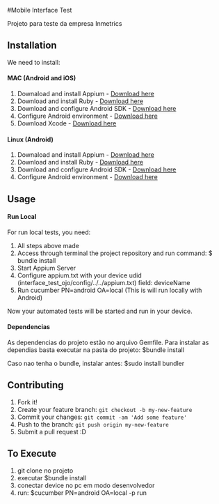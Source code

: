 #Mobile Interface Test

Projeto para teste da empresa Inmetrics

## Installation
We need to install:
#### MAC (Android and iOS)
1. Downaload and install Appium - [Download here](http://appium.io/)
2. Download and install Ruby - [Download here](https://www.ruby-lang.org/en/documentation/installation/)
3. Download and configure Android SDK - [Download here](https://developer.android.com/studio/index.html)
4. Configure Android environment - [Download here](https://stackoverflow.com/questions/19986214/setting-android-home-enviromental-variable-on-mac-os-x)
5. Download Xcode - [Download here](https://developer.apple.com/download/)

#### Linux (Android)
1. Downaload and install Appium - [Download here](http://appium.io/)
2. Download and install Ruby - [Download here](https://www.ruby-lang.org/en/documentation/installation/)
3. Download and configure Android SDK - [Download here](https://developer.android.com/studio/index.html)
4. Configure Android environment - [Download here](https://stackoverflow.com/questions/26256279/how-to-set-android-home-path-in-ubuntu-please-provide-the-steps)


## Usage
#### Run Local
For run local tests, you need:
1. All steps above made
2. Access through terminal the project repository and run command: $ bundle install
3. Start Appium Server
4. Configure appium.txt with your device udid (interface_test_ojo/config/../../appium.txt) field: deviceName
4. Run cucumber PN=android OA=local (This is will run locally with Android)

Now your automated tests will be started and run in your device.

#### Dependencias
As dependencias do projeto estão no arquivo Gemfile.
Para instalar as dependias basta executar na pasta do projeto: $bundle install

Caso nao tenha o bundle, instalar antes: $sudo install bundler

## Contributing
1. Fork it!
2. Create your feature branch: `git checkout -b my-new-feature`
3. Commit your changes: `git commit -am 'Add some feature'`
4. Push to the branch: `git push origin my-new-feature`
5. Submit a pull request :D

## To Execute
1. git clone no projeto
2. executar $bundle install
3. conectar device no pc em modo desenvolvedor
4. run: $cucumber PN=android OA=local -p run
